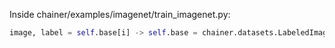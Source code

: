 Inside chainer/examples/imagenet/train_imagenet.py:

```python
image, label = self.base[i] -> self.base = chainer.datasets.LabeledImageDataset(path, root) which goes to image_dataset.py
```
